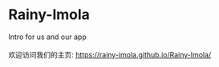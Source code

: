 # Rainy-lmola
Intro for us and our app 
<br>
<br>
欢迎访问我们的主页:
https://rainy-imola.github.io/Rainy-lmola/
